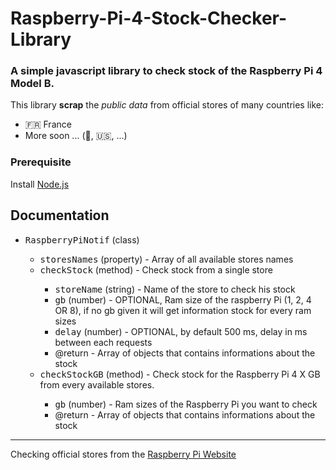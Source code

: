 # Raspberry-Pi-4-Stock-Checker-Library

### A simple javascript library to check stock of the Raspberry Pi 4 Model B.

This library **scrap** the *public data* from official stores of many countries like:
  
  - 🇫🇷 France
  - More soon ... (🏴󠁧󠁢󠁥󠁮󠁧󠁿, 🇺🇸, ...)
 


<h3>Prerequisite</h3>
<p>Install <a href="https://nodejs.org/en/download" target="_blank">Node.js</a>

<h2>Documentation</h2>

<ul>
  <li><kbd>RaspberryPiNotif</kbd> (class)</li>
  <ul>
    <li><kbd>storesNames</kbd> (property) - Array of all available stores names</li>
    <li><kbd>checkStock</kbd> (method) - Check stock from a single store</li>
      <ul>
        <li><kbd>storeName</kbd> (string) - Name of the store to check his stock</li>
        <li><kbd>gb</kbd> (number) - OPTIONAL, Ram size of the raspberry Pi (1, 2, 4 OR 8), if no gb given it will get information stock for every ram sizes</li>
        <li><kbd>delay</kbd> (number) - OPTIONAL, by default 500 ms, delay in ms between each requests</li>
        <li>@return - Array of objects that contains informations about the stock</li>    
      </ul>
    <li><kbd>checkStockGB</kbd> (method) - Check stock for the Raspberry Pi 4 X GB from every available stores.</li>
      <ul>
        <li><kbd>gb</kbd> (number) - Ram sizes of the Raspberry Pi you want to check</li>  
        <li>@return - Array of objects that contains informations about the stock</li>
      </ul>
  </ul>
</ul>


<hr>
Checking official stores from the <a href="https://www.raspberrypi.com/products/raspberry-pi-4-model-b/" target="_blank">Raspberry Pi Website</a> 
